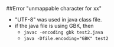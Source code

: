 ##Error "unmappable character for xx" 
  - "UTF-8" was used in java class file.
  - if the java file is using GBK, then
    - `javac -encoding gbk test2.java`
    - `java -Dfile.encoding="GBK" test2`

